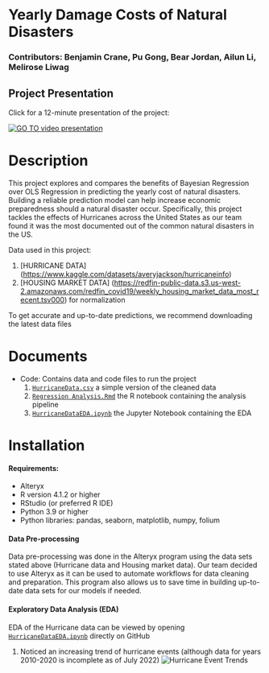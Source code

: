 # Yearly Damage Costs of Natural Disasters
### Contributors: Benjamin Crane, Pu Gong, Bear Jordan, Ailun Li, Melirose Liwag

## Project Presentation
Click for a 12-minute presentation of the project:

[![GO TO video presentation](https://img.youtube.com/vi/odBVL16osb4/1.jpg)](https://www.youtube.com/watch?v=odBVL16osb4)

# Description
This project explores and compares the benefits of Bayesian Regression over OLS Regression in predicting the yearly cost of natural disasters. Building a reliable prediction model can help increase economic preparedness should a natural disaster occur. Specifically, this project tackles the effects of Hurricanes across the United States as our team found it was the most documented out of the common natural disasters in the US. 

Data used in this project:
1. [HURRICANE DATA] (https://www.kaggle.com/datasets/averyjackson/hurricaneinfo)
2. [HOUSING MARKET DATA] (https://redfin-public-data.s3.us-west-2.amazonaws.com/redfin_covid19/weekly_housing_market_data_most_recent.tsv000) for normalization

To get accurate and up-to-date predictions, we recommend downloading the latest data files 

# Documents
* Code: Contains data and code files to run the project
  1. [`HurricaneData.csv`]("Hurricane%20Project/Data") a simple version of the cleaned data
  2. [`Regression Analysis.Rmd`](/Hurricane%20Project/Notebooks/RegressionAnalysis.Rmd) the R notebook containing the analysis pipeline
  3. [`HurricaneDataEDA.ipynb`](/Hurricane%20Project/Hurricane-Project/EDA/HurricaneDataEDA.ipynb) the Jupyter Notebook containing the EDA

# Installation
#### Requirements:
 - Alteryx
 - R version 4.1.2 or higher 
 - RStudio (or preferred R IDE)
 - Python 3.9 or higher
 - Python libraries: pandas, seaborn, matplotlib, numpy, folium
#### Data Pre-processing
Data pre-processing was done in the Alteryx program using the data sets stated above (Hurricane data and Housing market data). Our team decided to use Alteryx as it can be used to automate workflows for data cleaning and preparation. This program also allows us to save time in building up-to-date data sets for our models if needed.
#### Exploratory Data Analysis (EDA)
EDA of the Hurricane data can be viewed by opening [`HurricaneDataEDA.ipynb`](https://github.com/MeliroseLiwag/DamageCosts_NaturalDisasters/Hurricane-Project/EDA/HurricaneDataEDA.ipynb) directly on GitHub
1. Noticed an increasing trend of hurricane events (although data for years 2010-2020 is incomplete as of July 2022)
![Hurricane Event Trends](/Hurricane%20Project/Images)
